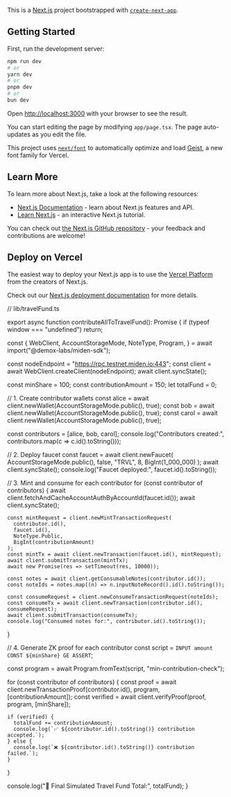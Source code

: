 This is a [Next.js](https://nextjs.org) project bootstrapped with [`create-next-app`](https://nextjs.org/docs/app/api-reference/cli/create-next-app).

## Getting Started

First, run the development server:

```bash
npm run dev
# or
yarn dev
# or
pnpm dev
# or
bun dev
```

Open [http://localhost:3000](http://localhost:3000) with your browser to see the result.

You can start editing the page by modifying `app/page.tsx`. The page auto-updates as you edit the file.

This project uses [`next/font`](https://nextjs.org/docs/app/building-your-application/optimizing/fonts) to automatically optimize and load [Geist](https://vercel.com/font), a new font family for Vercel.

## Learn More

To learn more about Next.js, take a look at the following resources:

- [Next.js Documentation](https://nextjs.org/docs) - learn about Next.js features and API.
- [Learn Next.js](https://nextjs.org/learn) - an interactive Next.js tutorial.

You can check out [the Next.js GitHub repository](https://github.com/vercel/next.js) - your feedback and contributions are welcome!

## Deploy on Vercel

The easiest way to deploy your Next.js app is to use the [Vercel Platform](https://vercel.com/new?utm_medium=default-template&filter=next.js&utm_source=create-next-app&utm_campaign=create-next-app-readme) from the creators of Next.js.

Check out our [Next.js deployment documentation](https://nextjs.org/docs/app/building-your-application/deploying) for more details.


// lib/travelFund.ts

export async function contributeAllToTravelFund(): Promise<void> {
  if (typeof window === "undefined") return;

  const {
    WebClient,
    AccountStorageMode,
    NoteType,
    Program,
  } = await import("@demox-labs/miden-sdk");

  const nodeEndpoint = "https://rpc.testnet.miden.io:443";
  const client = await WebClient.createClient(nodeEndpoint);
  await client.syncState();

  const minShare = 100;
  const contributionAmount = 150;
  let totalFund = 0;

  // 1. Create contributor wallets
  const alice = await client.newWallet(AccountStorageMode.public(), true);
  const bob = await client.newWallet(AccountStorageMode.public(), true);
  const carol = await client.newWallet(AccountStorageMode.public(), true);

  const contributors = [alice, bob, carol];
  console.log("Contributors created:", contributors.map(c => c.id().toString()));

  // 2. Deploy faucet
  const faucet = await client.newFaucet(
    AccountStorageMode.public(),
    false,
    "TRVL",
    8,
    BigInt(1_000_000)
  );
  await client.syncState();
  console.log("Faucet deployed:", faucet.id().toString());

  // 3. Mint and consume for each contributor
  for (const contributor of contributors) {
    await client.fetchAndCacheAccountAuthByAccountId(faucet.id());
    await client.syncState();

    const mintRequest = client.newMintTransactionRequest(
      contributor.id(),
      faucet.id(),
      NoteType.Public,
      BigInt(contributionAmount)
    );
    const mintTx = await client.newTransaction(faucet.id(), mintRequest);
    await client.submitTransaction(mintTx);
    await new Promise(res => setTimeout(res, 10000));

    const notes = await client.getConsumableNotes(contributor.id());
    const noteIds = notes.map((n) => n.inputNoteRecord().id().toString());

    const consumeRequest = client.newConsumeTransactionRequest(noteIds);
    const consumeTx = await client.newTransaction(contributor.id(), consumeRequest);
    await client.submitTransaction(consumeTx);
    console.log("Consumed notes for:", contributor.id().toString());
  }

  // 4. Generate ZK proof for each contributor
  const script = `
    INPUT amount
    CONST ${minShare}
    GE
    ASSERT
  `;

  const program = await Program.fromText(script, "min-contribution-check");

  for (const contributor of contributors) {
    const proof = await client.newTransactionProof(contributor.id(), program, [contributionAmount]);
    const verified = await client.verifyProof(proof, program, [minShare]);

    if (verified) {
      totalFund += contributionAmount;
      console.log(`✅ ${contributor.id().toString()} contribution accepted.`);
    } else {
      console.log(`❌ ${contributor.id().toString()} contribution failed.`);
    }
  }

  console.log("🏁 Final Simulated Travel Fund Total:", totalFund);
}
